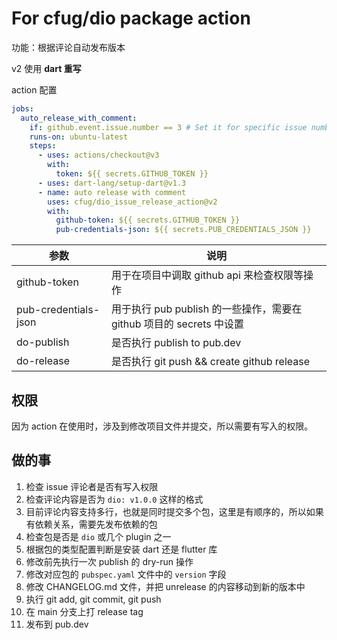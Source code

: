 # For cfug/dio package action

功能：根据评论自动发布版本

v2 使用 **dart 重写**

action 配置

```yml
jobs:
  auto_release_with_comment:
    if: github.event.issue.number == 3 # Set it for specific issue number
    runs-on: ubuntu-latest
    steps:
      - uses: actions/checkout@v3
        with:
          token: ${{ secrets.GITHUB_TOKEN }}
      - uses: dart-lang/setup-dart@v1.3
      - name: auto release with comment
        uses: cfug/dio_issue_release_action@v2
        with:
          github-token: ${{ secrets.GITHUB_TOKEN }}
          pub-credentials-json: ${{ secrets.PUB_CREDENTIALS_JSON }}
```

| 参数                 | 说明                                                                                 |
| -------------------- | ------------------------------------------------------------------------------------ |
| github-token         | 用于在项目中调取 github api 来检查权限等操作                                         |
| pub-credentials-json | 用于执行 pub publish 的一些操作，需要在 github 项目的 secrets 中设置                 |
| do-publish | 是否执行 publish to pub.dev                  |
| do-release | 是否执行 git push && create github release                  |

## 权限

因为 action 在使用时，涉及到修改项目文件并提交，所以需要有写入的权限。

## 做的事

1. 检查 issue 评论者是否有写入权限
1. 检查评论内容是否为 `dio: v1.0.0` 这样的格式
1. 目前评论内容支持多行，也就是同时提交多个包，这里是有顺序的，所以如果有依赖关系，需要先发布依赖的包
1. 检查包是否是 `dio` 或几个 plugin 之一
1. 根据包的类型配置判断是安装 dart 还是 flutter 库
1. 修改前先执行一次 publish 的 dry-run 操作
1. 修改对应包的 `pubspec.yaml` 文件中的 `version` 字段
1. 修改 CHANGELOG.md 文件，并把 unrelease 的内容移动到新的版本中
1. 执行 git add, git commit, git push
1. 在 main 分支上打 release tag
1. 发布到 pub.dev
